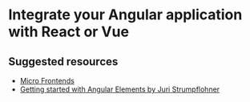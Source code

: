 # Integrate your Angular application with React or Vue

## Suggested resources
- [Micro Frontends](https://micro-frontends.org/)
- [Getting started with Angular Elements by Juri Strumpflohner](https://egghead.io/courses/getting-started-with-angular-elements?utm_content=getting-started-with-angular-elements)
